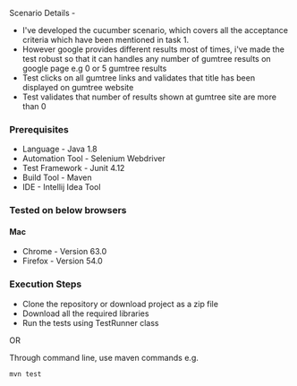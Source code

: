 Scenario Details -

- I've developed the cucumber scenario, which covers all the acceptance
criteria which have been mentioned in task 1.
- However google provides different results most of times, i've made the test
robust so that it can handles any number of gumtree results on google page
 e.g 0 or 5 gumtree results
- Test clicks on all gumtree links and validates that title has been displayed on gumtree website
- Test validates that number of results shown at gumtree site are more than 0




### Prerequisites
- Language - Java 1.8
- Automation Tool - Selenium Webdriver
- Test Framework - Junit 4.12
- Build Tool - Maven
- IDE - Intellij Idea Tool

### Tested on below browsers

#### Mac

- Chrome - Version 63.0
- Firefox - Version 54.0


### Execution Steps

- Clone the repository or download project as a zip file
- Download all the required libraries
- Run the tests using TestRunner class

OR

Through command line, use maven commands e.g.

```
mvn test

```

